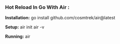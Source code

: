 ### Hot Reload In Go With Air :

**Installation:**
go install github.com/cosmtrek/air@latest

**Setup:**
air init
air -v

**Running:**
air
